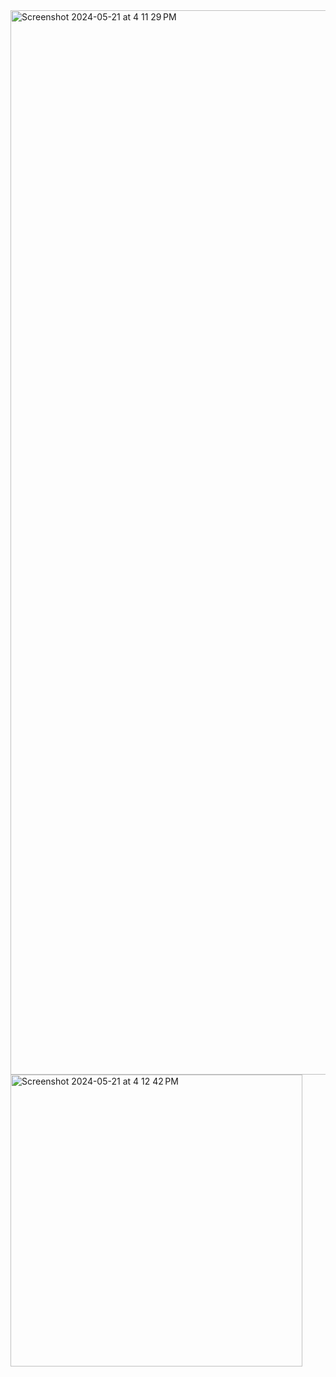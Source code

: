 <img width="1703" alt="Screenshot 2024-05-21 at 4 11 29 PM" src="https://github.com/ReyesJesse/LaParra/assets/138738945/34db3aeb-38be-41bb-9542-b4fdb182c451">
<img width="467" alt="Screenshot 2024-05-21 at 4 12 42 PM" src="https://github.com/ReyesJesse/LaParra/assets/138738945/4dc9bf44-3f88-4d4d-bf5e-576236341759">
